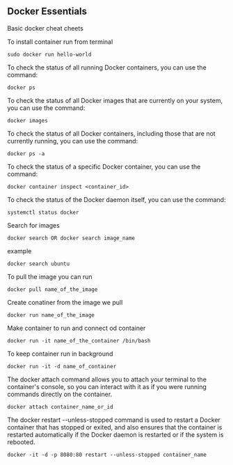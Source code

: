 ## Docker Essentials

Basic docker cheat cheets

To install container run from  terminal

    sudo docker run hello-world

To check the status of all running Docker containers, you can use the command:

    docker ps

To check the status of all Docker images that are currently on your system, you can use the command:

    docker images

To check the status of all Docker containers, including those that are not currently running, you can use the command:

    docker ps -a

To check the status of a specific Docker container, you can use the command:

    docker container inspect <container_id>

To check the status of the Docker daemon itself, you can use the command:

    systemctl status docker

Search for images 

    docker search OR docker search image_name

example

    docker search ubuntu

To pull the image you can run

    docker pull name_of_the_image

Create conatiner from the image we pull

    docker run name_of_the_image

Make container to run and connect od container

    docker run -it name_of_the_container /bin/bash

To keep container run in background

    docker run -it -d name_of_container

The docker attach command allows you to attach your terminal to the container's console, so you can interact with it as if you were running commands directly on the container.

    docker attach container_name_or_id

The docker restart --unless-stopped command is used to restart a Docker container that has stopped or exited, and also ensures that the container is restarted automatically if the Docker daemon is restarted or if the system is rebooted.

    docker -it -d -p 8080:80 restart --unless-stopped container_name




